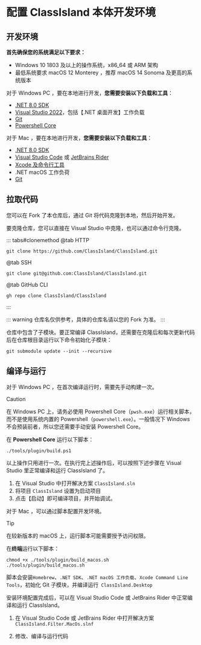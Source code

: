 # 配置 ClassIsland **本体**开发环境

## 开发环境

**首先确保您的系统满足以下要求：**

- Windows 10 1803 及以上的操作系统，x86_64 或 ARM 架构
- 最低系统要求 macOS 12 Monterey ，推荐 macOS 14 Sonoma 及更高的系统版本

对于 Windows PC ，要在本地进行开发，**您需要安装以下负载和工具**：

- [.NET 8.0 SDK](https://dotnet.microsoft.com/zh-cn/download/dotnet/8.0)
- [Visual Studio 2022](https://visualstudio.microsoft.com/)，包括【.NET 桌面开发】工作负载
- [Git](https://git-scm.com/)
- [Powershell Core](https://github.com/PowerShell/PowerShell)

对于 Mac ，要在本地进行开发，**您需要安装以下负载和工具**：

- [.NET 8.0 SDK](https://dotnet.microsoft.com/zh-cn/download/dotnet/8.0)
- [Visual Studio Code](https://code.visualstudio.com) 或 [JetBrains Rider](https://www.jetbrains.com/zh-cn/rider/)
- [Xcode 及命令行工具](https://developer.apple.com/cn/xcode/resources/)
- .NET macOS 工作负荷
- [Git](https://git-scm.com/)

## 拉取代码

您可以在 Fork 了本仓库后，通过 Git 将代码克隆到本地，然后开始开发。

要克隆仓库，您可以直接在 Visual Studio 中克隆，也可以通过命令行克隆。

::: tabs#clonemethod
@tab HTTP

```shell
git clone https://github.com/ClassIsland/ClassIsland.git
```

@tab SSH

```shell
git clone git@github.com:ClassIsland/ClassIsland.git
```

@tab GitHub CLI

```shell
gh repo clone ClassIsland/ClassIsland
```
:::

::: warning
仓库名仅供参考，具体的仓库名请以您的 Fork 为准。
:::

仓库中包含了子模块。要正常编译 ClassIsland，还需要在克隆后和每次更新代码后在仓库根目录运行以下命令初始化子模块：

``` shell
git submodule update --init --recursive
```

## 编译与运行

对于 Windows PC ，在首次编译运行时，需要先手动构建一次。

> [!caution]
> 在 Windows PC 上，请务必使用 Powershell Core（`pwsh.exe`）运行相关脚本，而不是使用系统内置的 Powershell（`powershell.exe`）。一般情况下 Windows 不会预装前者，所以您还需要手动安装 Powershell Core。

在 **Powershell Core** 运行以下脚本：

``` shell
./tools/plugin/build.ps1
```

以上操作只用进行一次。在执行完上述操作后，可以按照下述步骤在 Visual Studio 里正常编译和运行 ClassIsland 了。

1. 在 Visual Studio 中打开解决方案 `ClassIsland.sln`
2. 将项目 `ClassIsland` 设置为启动项目
3. 点击【启动】即可编译项目，并开始调试。



对于 Mac ，可以通过脚本配置开发环境。

> [!tip]
> 在较新版本的 macOS 上，运行脚本可能需要授予访问权限。

在**终端**运行以下脚本：

``` shell
chmod +x ./tools/plugin/build_macos.sh
./tools/plugin/build_macos.sh
```

脚本会安装`Homebrew`、`.NET SDK`、`.NET macOS 工作负载`、`Xcode Command Line Tools`，初始化 Git 子模块，并编译运行` ClassIsland.Desktop`

安装环境配置完成后，可以在 Visual Studio Code 或 JetBrains Rider 中正常编译和运行 ClassIsland。

1. 在 Visual Studio Code 或 JetBrains Rider 中打开解决方案 `ClassIsland.Filter.MacOs.slnf`

2. 修改、编译与运行代码
